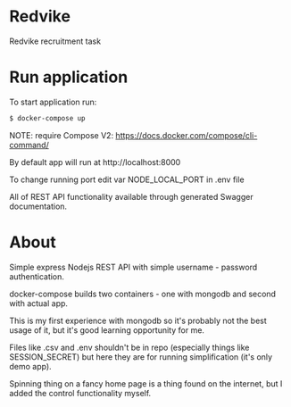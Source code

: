 # Redvike

Redvike recruitment task

# Run application

To start application run:

```bash
$ docker-compose up
```

NOTE: require Compose V2: https://docs.docker.com/compose/cli-command/

By default app will run at http://localhost:8000

To change running port edit var NODE_LOCAL_PORT in .env file

All of REST API functionality available through generated Swagger documentation.

# About

Simple express Nodejs REST API with simple username - password authentication.

docker-compose builds two containers - one with mongodb and second with actual app.

This is my first experience with mongodb so it's probably not the best usage of it, but it's good learning opportunity for me.

Files like .csv and .env shouldn't be in repo (especially things like SESSION_SECRET) but here they are for running simplification (it's only demo app).

Spinning thing on a fancy home page is a thing found on the internet, but I added the control functionality myself.

